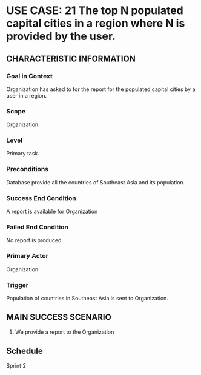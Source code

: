# USE CASE: 21 The top N populated capital cities in a region where N is provided by the user.

## CHARACTERISTIC INFORMATION

### Goal in Context
Organization has asked to for the report for the populated capital cities by a user in a region.

### Scope

Organization

### Level

Primary task.

### Preconditions

Database provide all the countries of Southeast Asia and its population.

### Success End Condition

A report is available for Organization

### Failed End Condition

No report is produced.

### Primary Actor

Organization

### Trigger

Population of countries in Southeast Asia is sent to Organization.

## MAIN SUCCESS SCENARIO

1. We provide a report to the Organization

## Schedule
Sprint 2
